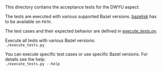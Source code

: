 This directory contains the acceptance tests for the DWYU aspect.

The tests are executed with various supported Bazel versions.
[bazelisk](https://github.com/bazelbuild/bazelisk) has to be available on `PATH`.

The test cases and their expected behavior are defined in [execute_tests.py](execute_tests.py).

Execute all tests with various Bazel versions: \
`./execute_tests.py`

You can execute specific test cases or use specific Bazel versions. For details see the help: \
`./execute_tests.py --help`
